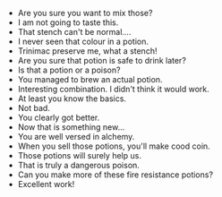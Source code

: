 -  Are you sure you want to mix those?
-  I am not going to taste this.
-  That stench can't be normal....
-  I never seen that colour in a potion.
-  Trinimac preserve me, what a stench!
-  Are you sure that potion is safe to drink later?
-  Is that a potion or a poison?
-  You managed to brew an actual potion.
-  Interesting combination. I didn't think it would work.
-  At least you know the basics.
-  Not bad.
-  You clearly got better.
-  Now that is something new...
-  You are well versed in alchemy.
-  When you sell those potions, you'll make cood coin.
-  Those potions will surely help us.
-  That is truly a dangerous poison.
-  Can you make more of these fire resistance potions?
-  Excellent work!
